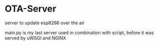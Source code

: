 # OTA-Server
server to update esp8266 over the air

main.py is my last server used in combination with script, before it was served by uWSGI and NGINX 

